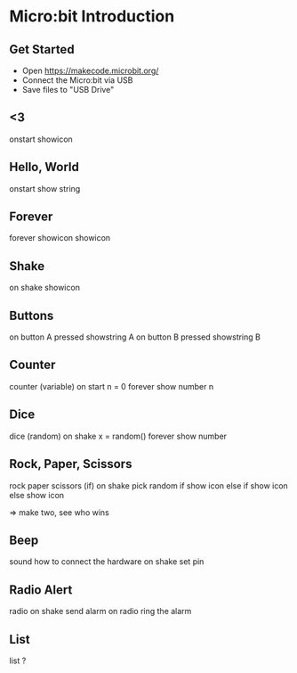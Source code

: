 # Micro:bit Introduction

## Get Started
- Open https://makecode.microbit.org/
- Connect the Micro:bit via USB
- Save files to "USB Drive"

## <3
onstart
	showicon

## Hello, World
onstart
	show string

## Forever
forever
	showicon
	showicon

## Shake
on shake
	showicon

## Buttons
on button A pressed
	showstring A
on button B pressed
	showstring B

## Counter
counter (variable)
	on start
		n = 0
	forever
		show number n

## Dice
dice (random)
	on shake
		x = random()
	forever
		show number

## Rock, Paper, Scissors
rock paper scissors (if)
	on shake
		pick random
	if 
		show icon
	else if 
		show icon
	else
		show icon

=> make two, see who wins

## Beep
sound
	how to connect the hardware
	on shake
		set pin

## Radio Alert
radio
	on shake
		send alarm
	on radio
		ring the alarm

## List
list
	?
